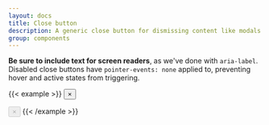 ```yaml
---
layout: docs
title: Close button
description: A generic close button for dismissing content like modals and alerts.
group: components
---
```


**Be sure to include text for screen readers**, as we've done with `aria-label`. Disabled close buttons have `pointer-events: none` applied to, preventing hover and active states from triggering.

{{< example >}}
<button type="button" class="close" aria-label="Close">
  <span aria-hidden="true">&times;</span>
</button>

<button type="button" class="close" disabled aria-label="Close">
  <span aria-hidden="true">&times;</span>
</button>
{{< /example >}}
